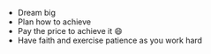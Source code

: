 - Dream big
- Plan how to achieve
- Pay the price to achieve it :smile:
- Have faith and exercise patience as you work hard
